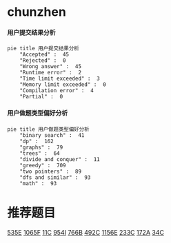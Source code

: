 # chunzhen

<!-- tabs:start -->



#### **用户提交结果分析**

```mermaid
pie title 用户提交结果分析
    "Accepted" :  45
    "Rejected" :  0
    "Wrong answer" :  45
    "Runtime error" :  2
    "Time limit exceeded" :  3
    "Memory limit exceeded" :  0
    "Compilation error" :  4
    "Partial" :  0
```

#### **用户做题类型偏好分析**

```mermaid
pie title 用户做题类型偏好分析
    "binary search" :  41
    "dp" :  162
    "graphs" :  79
    "trees" :  64
    "divide and conquer" :  11
    "greedy" :  709
    "two pointers" :  89
    "dfs and similar" :  93
    "math" :  93
```



<!-- tabs:end -->
# 推荐题目
[535E](https://codeforces.com/contest/535/problem/E)
[1065F](https://codeforces.com/contest/1065/problem/F)
[11C](https://codeforces.com/contest/11/problem/C)
[954I](https://codeforces.com/contest/954/problem/I)
[766B](https://codeforces.com/contest/766/problem/B)
[492C](https://codeforces.com/contest/492/problem/C)
[1156E](https://codeforces.com/contest/1156/problem/E)
[233C](https://codeforces.com/contest/233/problem/C)
[172A](https://codeforces.com/contest/172/problem/A)
[34C](https://codeforces.com/contest/34/problem/C)
